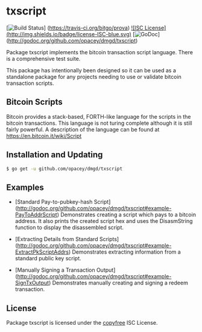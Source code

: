 txscript
========

[![Build Status](https://travis-ci.org/bitgo/prova.png?branch=master)]
(https://travis-ci.org/bitgo/prova) [![ISC License]
(http://img.shields.io/badge/license-ISC-blue.svg)](http://copyfree.org)
[![GoDoc](https://godoc.org/github.com/opacey/dmgd/txscript?status.png)]
(http://godoc.org/github.com/opacey/dmgd/txscript)

Package txscript implements the bitcoin transaction script language.  There is
a comprehensive test suite.

This package has intentionally been designed so it can be used as a standalone
package for any projects needing to use or validate bitcoin transaction scripts.

## Bitcoin Scripts

Bitcoin provides a stack-based, FORTH-like language for the scripts in
the bitcoin transactions.  This language is not turing complete
although it is still fairly powerful.  A description of the language
can be found at https://en.bitcoin.it/wiki/Script

## Installation and Updating

```bash
$ go get -u github.com/opacey/dmgd/txscript
```

## Examples

* [Standard Pay-to-pubkey-hash Script]
  (http://godoc.org/github.com/opacey/dmgd/txscript#example-PayToAddrScript)
  Demonstrates creating a script which pays to a bitcoin address.  It also
  prints the created script hex and uses the DisasmString function to display
  the disassembled script.

* [Extracting Details from Standard Scripts]
  (http://godoc.org/github.com/opacey/dmgd/txscript#example-ExtractPkScriptAddrs)
  Demonstrates extracting information from a standard public key script.

* [Manually Signing a Transaction Output]
  (http://godoc.org/github.com/opacey/dmgd/txscript#example-SignTxOutput)
  Demonstrates manually creating and signing a redeem transaction.

## License

Package txscript is licensed under the [copyfree](http://copyfree.org) ISC
License.
